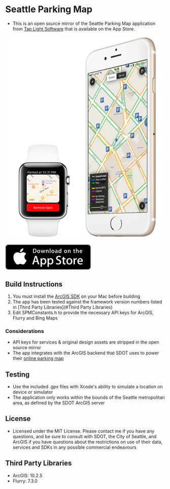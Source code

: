 # Seattle Parking Map 
* This is an open source mirror of the Seattle Parking Map application from [Tap Light Software](http://www.taplightsoftware.com) that is available on the App Store.

![Screenshot](Assets/Marketing/Screenshot.png)

[![Download On the App Store](Assets/Marketing/Download_on_the_App_Store_Badge_US-UK_135x40.svg)](https://itunes.apple.com/us/app/seattle-parking-map/id903692914?mt=)

## Build Instructions

1. You must install the [ArcGIS SDK](https://developers.arcgis.com/ios/ "ArcGIS SDK") on your Mac before building
2. The app has been tested against the framework version numbers listed in [Third Party Libraries](#Third Party Libraries)
3. Edit SPMConstants.h to provide the necessary API keys for ArcGIS, Flurry and Bing Maps 

### Considerations
* API keys for services & original design assets are stripped in the open source mirror
* The app integrates with the ArcGIS backend that SDOT uses to power their [online parking map](http://web6.seattle.gov/sdot/seattleparkingmap/)

## Testing
* Use the included .gpx files with Xcode's ability to simulate a location on device or simulator
* The application only works within the bounds of the Seattle metropolitan area, as defined by the SDOT ArcGIS server

## License
* Licensed under the MIT License. Please contact me if you have any questions, and be sure to consult with SDOT, the City of Seattle, and ArcGIS if you have questions about the restrictions on use of their data, services and SDKs in any possible commercial endeavours

## Third Party Libraries
* ArcGIS: 10.2.5
* Flurry: 7.3.0